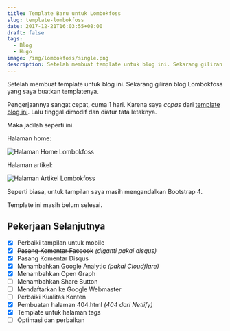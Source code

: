 ```yaml
---
title: Template Baru untuk Lombokfoss
slug: template-lombokfoss
date: 2017-12-21T16:03:55+08:00
draft: false
tags:
  - Blog
  - Hugo
image: /img/lombokfoss/single.png
description: Setelah membuat template untuk blog ini. Sekarang giliran blog Lombokfoss yang saya buatkan templatenya.
---
```

 
Setelah membuat template untuk blog ini.
Sekarang giliran blog Lombokfoss yang saya buatkan templatenya.

Pengerjaannya sangat cepat, cuma 1 hari. Karena
saya _copas_ dari [template blog ini](https://github.com/ardianta/blog/tree/master/themes/pargo). Lalu tinggal 
dimodif dan diatur tata letaknya.

Maka jadilah seperti ini.

Halaman home:

![Halaman Home Lombokfoss](/img/lombokfoss/home.png)

Halaman artikel:

![Halaman Artikel Lombokfoss](/img/lombokfoss/single.png)

Seperti biasa, untuk tampilan saya masih mengandalkan Bootstrap 4.

Template ini masih belum selesai.

## Pekerjaan Selanjutnya

- [x] Perbaiki tampilan untuk mobile 
- [x] ~~Pasang Komentar Faceook~~ _(diganti pakai disqus)_
- [x] Pasang Komentar Disqus
- [x] Menambahkan Google Analytic _(pakai Cloudflare)_
- [x] Menambahkan Open Graph
- [ ] Menambahkan Share Button
- [ ] Mendaftarkan ke Google Webmaster
- [ ] Perbaiki Kualitas Konten
- [x] Pembuatan halaman 404.html _(404 dari Netlify)_
- [x] Template untuk halaman tags
- [ ] Optimasi dan perbaikan